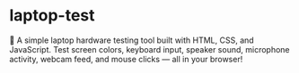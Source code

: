 # laptop-test
🔧 A simple laptop hardware testing tool built with HTML, CSS, and JavaScript. Test screen colors, keyboard input, speaker sound, microphone activity, webcam feed, and mouse clicks — all in your browser!
